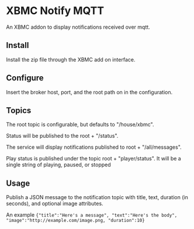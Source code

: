 XBMC Notify MQTT
=============================

An XBMC addon to display notifications received over mqtt.

Install
-------

Install the zip file through the XBMC add on interface.

Configure
---------

Insert the broker host, port, and the root path on in the configuration.

Topics
------

The root topic is configurable, but defaults to "/house/xbmc".

Status will be published to the root + "/status".

The service will display notifications published to root + "/all/messages".

Play status is published under the topic root + "player/status". It will be a single string of playing, paused, or stopped

Usage
-----

Publish a JSON message to the notification topic with title, text, duration (in seconds), and optional image attributes.

An example `{"title":"Here's a message", "text":"Here's the body", "image":"http://example.com/image.png, "duration":10}`
